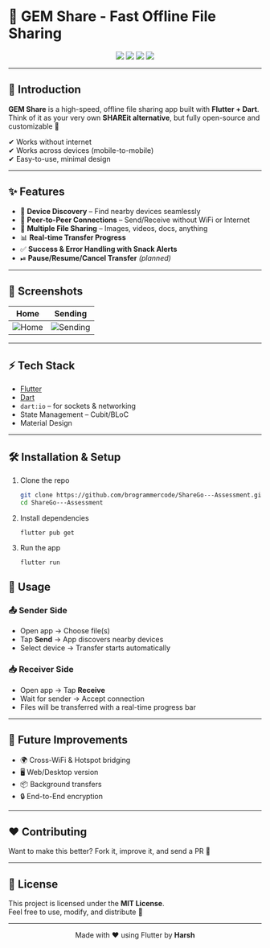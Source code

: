 # 📲 GEM Share - Fast Offline File Sharing

<div align="center">
  <img src="https://img.shields.io/badge/Flutter-3.0-blue?logo=flutter" />
  <img src="https://img.shields.io/badge/Dart-3.0-blue?logo=dart" />
  <img src="https://img.shields.io/badge/Platform-Android%20|%20iOS-green" />
  <img src="https://img.shields.io/badge/License-MIT-orange" />
</div>

---

## 🚀 Introduction
**GEM Share** is a high-speed, offline file sharing app built with **Flutter + Dart**.  
Think of it as your very own **SHAREit alternative**, but fully open-source and customizable 🎉  

✔ Works without internet  
✔ Works across devices (mobile-to-mobile)  
✔ Easy-to-use, minimal design  

---

## ✨ Features
- 📡 **Device Discovery** – Find nearby devices seamlessly  
- 🔗 **Peer-to-Peer Connections** – Send/Receive without WiFi or Internet  
- 📂 **Multiple File Sharing** – Images, videos, docs, anything  
- 📊 **Real-time Transfer Progress**  
- ✅ **Success & Error Handling with Snack Alerts**  
- ⏯ **Pause/Resume/Cancel Transfer** *(planned)*  

---

## 📸 Screenshots

| Home | Sending
|------|---------
| ![Home](https://ik.imagekit.io/disast3r/ShareGo/image.png?updatedAt=1756026318080) | ![Sending](https://ik.imagekit.io/disast3r/ShareGo/image.png?updatedAt=1756026420608) 

---

## ⚡️ Tech Stack
- [Flutter](https://flutter.dev/)  
- [Dart](https://dart.dev/)  
- `dart:io` – for sockets & networking  
- State Management – Cubit/BLoC  
- Material Design  

---

## 🛠 Installation & Setup
1. Clone the repo  
   ```bash
   git clone https://github.com/brogrammercode/ShareGo---Assessment.git
   cd ShareGo---Assessment 
   ```
2. Install dependencies
    ```
    flutter pub get
    ```

3. Run the app
    ```
    flutter run
    ```

## 🎯 Usage  

### 📤 Sender Side  

- Open app → Choose file(s)  
- Tap **Send** → App discovers nearby devices  
- Select device → Transfer starts automatically  

### 📥 Receiver Side  

- Open app → Tap **Receive**  
- Wait for sender → Accept connection  
- Files will be transferred with a real-time progress bar  

---

## 🔮 Future Improvements  

- 🌍 Cross-WiFi & Hotspot bridging  
- 🖥 Web/Desktop version  
- 📦 Background transfers  
- 🔒 End-to-End encryption  

---

## ❤️ Contributing  

Want to make this better? Fork it, improve it, and send a PR 🤝  

---

## 📜 License  

This project is licensed under the **MIT License**.  
Feel free to use, modify, and distribute 🚀  

---

<div align="center">  
  Made with ❤️ using Flutter by <b>Harsh</b>  
</div>

